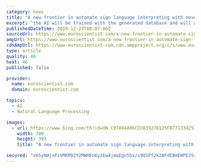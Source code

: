 ```yaml
---
category: news
title: "A new frontier in automate sign language interpreting with novel technologies and AI algorithms."
excerpt: "the AI will be trained with the generated database and will apply Natural Language Processing (NLP) and Deep Learning algorithms, so that the spoken language is recognized, converted into gestures and expressions of sign language which the Realatar can execute. Finally, thanks to HbbTV technologies, the Realatar is made accessible to people ..."
publishedDateTime: 2019-12-23T08:07:00Z
sourceUrl: https://www.euroscientist.com/a-new-frontier-in-automate-sign-language-interpreting-with-novel-technologies-and-ai-algorithms/
ampUrl: https://www.euroscientist.com/a-new-frontier-in-automate-sign-language-interpreting-with-novel-technologies-and-ai-algorithms/amp/
cdnAmpUrl: https://www-euroscientist-com.cdn.ampproject.org/c/s/www.euroscientist.com/a-new-frontier-in-automate-sign-language-interpreting-with-novel-technologies-and-ai-algorithms/amp/
type: article
quality: 46
heat: 46
published: false

provider:
  name: euroscientist.com
  domain: euroscientist.com

topics:
  - AI
  - Natural Language Processing

images:
  - url: https://www.bing.com/th?id=ON.C07A94A96CCC839276125FB771334253
    width: 700
    height: 393
    title: "A new frontier in automate sign language interpreting with novel technologies and AI algorithms."

secured: "v6SyNmjxPiVMKM9ZY2MWHEn6y2Ew4jmqEgnSSx/s90SPf2k2AFdEBmEHPEJSxAjvjeUDGlvCmUA26D8JsTyze/LEpmHU4wt9o7ee4z3GjlXe2w7UcOkof8wPMzCBwAQZNzmfdNaR/iBXbszPKkNMPiL6uPSEMyzBs7OrCSY/Qnm1JNLOURzbatZFyUEqQa8MzZKeAcfSRFl4Xnq1SQHaRFBR5t/UNLDRKKFL7OmGqxpNfzLafHyRhezU7NIgVrtMkrBEMF5A5CkJ+uOGX7fRwg==;zqbjMD6y9m5JrSnI2bZbcA=="
---
```


